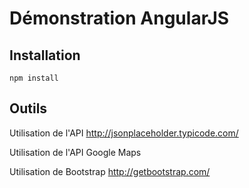 # Démonstration AngularJS

## Installation

`npm install`

## Outils
Utilisation de l'API http://jsonplaceholder.typicode.com/

Utilisation de l'API Google Maps

Utilisation de Bootstrap   http://getbootstrap.com/
